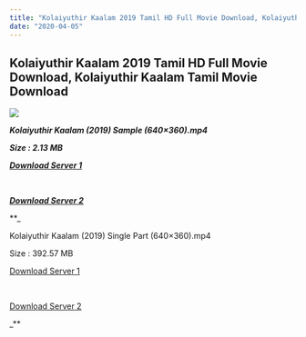 ```yaml
---
title: "Kolaiyuthir Kaalam 2019 Tamil HD Full Movie Download, Kolaiyuthir Kaalam Tamil Movie Download"
date: "2020-04-05"
---
```


## Kolaiyuthir Kaalam 2019 Tamil HD Full Movie Download, Kolaiyuthir Kaalam Tamil Movie Download

![](https://images.moviebuff.com/15251a2f-8a3f-4d5a-9307-d47d731fc102?w=1000)

**_Kolaiyuthir Kaalam (2019) Sample (640×360).mp4_**

**_Size : 2.13 MB_**

**_[Download Server 1](http://b7.wetransfer.vip/files/Tamil{b337cb003d07febca875724d018e20f8c1927a284fdd439ea607fcc650de5bb7}20Movies/Tamil{b337cb003d07febca875724d018e20f8c1927a284fdd439ea607fcc650de5bb7}202019{b337cb003d07febca875724d018e20f8c1927a284fdd439ea607fcc650de5bb7}20Movies/Kolaiyuthir{b337cb003d07febca875724d018e20f8c1927a284fdd439ea607fcc650de5bb7}20Kaalam{b337cb003d07febca875724d018e20f8c1927a284fdd439ea607fcc650de5bb7}20(2019)/Kolaiyuthir{b337cb003d07febca875724d018e20f8c1927a284fdd439ea607fcc650de5bb7}20Kaalam{b337cb003d07febca875724d018e20f8c1927a284fdd439ea607fcc650de5bb7}20(2019){b337cb003d07febca875724d018e20f8c1927a284fdd439ea607fcc650de5bb7}20Proper{b337cb003d07febca875724d018e20f8c1927a284fdd439ea607fcc650de5bb7}20HDRip/Kolaiyuthir{b337cb003d07febca875724d018e20f8c1927a284fdd439ea607fcc650de5bb7}20Kaalam{b337cb003d07febca875724d018e20f8c1927a284fdd439ea607fcc650de5bb7}20(2019){b337cb003d07febca875724d018e20f8c1927a284fdd439ea607fcc650de5bb7}20Sample{b337cb003d07febca875724d018e20f8c1927a284fdd439ea607fcc650de5bb7}20(640x360).mp4)_**

**_[  
](http://b7.wetransfer.vip/files/Tamil{b337cb003d07febca875724d018e20f8c1927a284fdd439ea607fcc650de5bb7}20Movies/Tamil{b337cb003d07febca875724d018e20f8c1927a284fdd439ea607fcc650de5bb7}202019{b337cb003d07febca875724d018e20f8c1927a284fdd439ea607fcc650de5bb7}20Movies/Kolaiyuthir{b337cb003d07febca875724d018e20f8c1927a284fdd439ea607fcc650de5bb7}20Kaalam{b337cb003d07febca875724d018e20f8c1927a284fdd439ea607fcc650de5bb7}20(2019)/Kolaiyuthir{b337cb003d07febca875724d018e20f8c1927a284fdd439ea607fcc650de5bb7}20Kaalam{b337cb003d07febca875724d018e20f8c1927a284fdd439ea607fcc650de5bb7}20(2019){b337cb003d07febca875724d018e20f8c1927a284fdd439ea607fcc650de5bb7}20Proper{b337cb003d07febca875724d018e20f8c1927a284fdd439ea607fcc650de5bb7}20HDRip/Kolaiyuthir{b337cb003d07febca875724d018e20f8c1927a284fdd439ea607fcc650de5bb7}20Kaalam{b337cb003d07febca875724d018e20f8c1927a284fdd439ea607fcc650de5bb7}20(2019){b337cb003d07febca875724d018e20f8c1927a284fdd439ea607fcc650de5bb7}20Sample{b337cb003d07febca875724d018e20f8c1927a284fdd439ea607fcc650de5bb7}20(640x360).mp4)_**

**_[Download Server 2](http://b7.wetransfer.vip/files/Tamil{b337cb003d07febca875724d018e20f8c1927a284fdd439ea607fcc650de5bb7}20Movies/Tamil{b337cb003d07febca875724d018e20f8c1927a284fdd439ea607fcc650de5bb7}202019{b337cb003d07febca875724d018e20f8c1927a284fdd439ea607fcc650de5bb7}20Movies/Kolaiyuthir{b337cb003d07febca875724d018e20f8c1927a284fdd439ea607fcc650de5bb7}20Kaalam{b337cb003d07febca875724d018e20f8c1927a284fdd439ea607fcc650de5bb7}20(2019)/Kolaiyuthir{b337cb003d07febca875724d018e20f8c1927a284fdd439ea607fcc650de5bb7}20Kaalam{b337cb003d07febca875724d018e20f8c1927a284fdd439ea607fcc650de5bb7}20(2019){b337cb003d07febca875724d018e20f8c1927a284fdd439ea607fcc650de5bb7}20Proper{b337cb003d07febca875724d018e20f8c1927a284fdd439ea607fcc650de5bb7}20HDRip/Kolaiyuthir{b337cb003d07febca875724d018e20f8c1927a284fdd439ea607fcc650de5bb7}20Kaalam{b337cb003d07febca875724d018e20f8c1927a284fdd439ea607fcc650de5bb7}20(2019){b337cb003d07febca875724d018e20f8c1927a284fdd439ea607fcc650de5bb7}20Sample{b337cb003d07febca875724d018e20f8c1927a284fdd439ea607fcc650de5bb7}20(640x360).mp4)_**

**_

Kolaiyuthir Kaalam (2019) Single Part (640×360).mp4

Size : 392.57 MB

[Download Server 1](http://c4.wetransfer.vip/files/Kolaiyuthir{b337cb003d07febca875724d018e20f8c1927a284fdd439ea607fcc650de5bb7}20Kaalam{b337cb003d07febca875724d018e20f8c1927a284fdd439ea607fcc650de5bb7}20(2019).mp4)

[  
](http://c4.wetransfer.vip/files/Kolaiyuthir{b337cb003d07febca875724d018e20f8c1927a284fdd439ea607fcc650de5bb7}20Kaalam{b337cb003d07febca875724d018e20f8c1927a284fdd439ea607fcc650de5bb7}20(2019).mp4)

[Download Server 2](http://c4.wetransfer.vip/files/Kolaiyuthir{b337cb003d07febca875724d018e20f8c1927a284fdd439ea607fcc650de5bb7}20Kaalam{b337cb003d07febca875724d018e20f8c1927a284fdd439ea607fcc650de5bb7}20(2019).mp4)

_**
